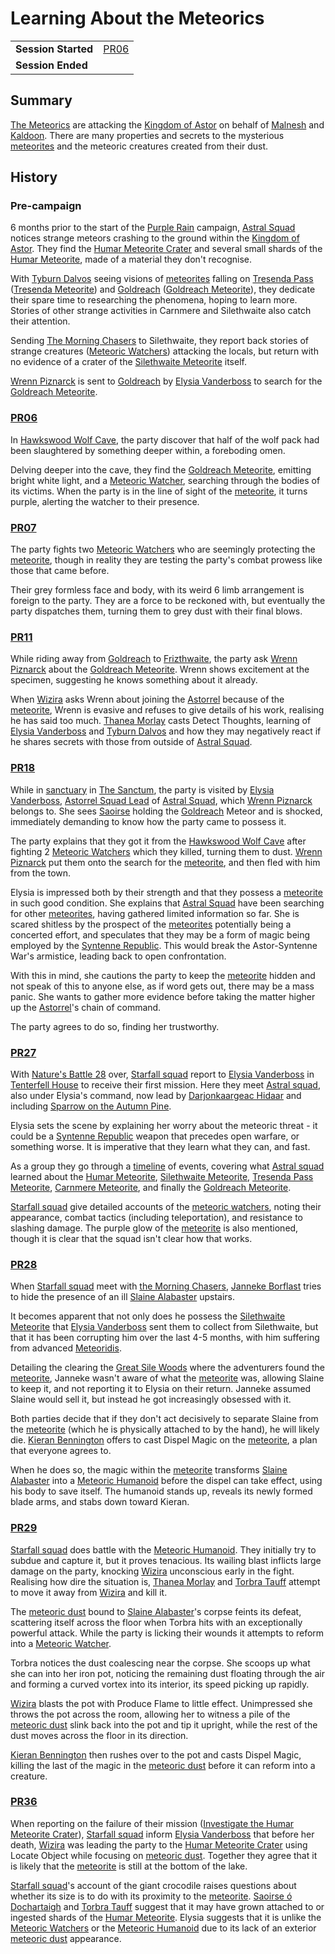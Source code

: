 # Learning About the Meteorics

|||
| --- | --- |
| **Session Started** | [PR06](../sessions/PR06.md) | storyline.2
| **Session Ended** | |

## Summary

[The Meteorics](../lineages/the-meteorics.md) are attacking the [Kingdom of Astor](../civilisations/kingdom-of-astor/kingdom-of-astor.md) on behalf of [Malnesh](../gods/deities/malnesh.md) and [Kaldoon](../gods/deities/kaldoon.md). There are many properties and secrets to the mysterious [meteorites](../items/meteoric/meteorite.md) and the meteoric creatures created from their dust.

## History

### Pre-campaign

6 months prior to the start of the [Purple Rain](../campaigns/C1-purple-rain.md) campaign, [Astral Squad](../organisations/astorrel/squads/astral-squad.md) notices strange meteors crashing to the ground within the [Kingdom of Astor](../civilisations/kingdom-of-astor/kingdom-of-astor.md). They find the [Humar Meteorite Crater](../places/rivers-lakes/humar-meteorite-crater.md) and several small shards of the [Humar Meteorite](../items/meteoric/meteorites/humar-meteorite.md), made of a material they don't recognise.

With [Tyburn Dalvos](../characters/tyburn-dalvos.md) seeing visions of [meteorites](../items/meteoric/meteorite.md) falling on [Tresenda Pass](../places/roads/tresenda-pass.md) ([Tresenda Meteorite](../items/meteoric/meteorites/tresenda-meteorite.md)) and [Goldreach](../civilisations/kingdom-of-astor/SETTLEMENTS/GOLDREACH/README.md) ([Goldreach Meteorite](../items/meteoric/meteorites/goldreach-meteorite.md)), they dedicate their spare time to researching the phenomena, hoping to learn more. Stories of other strange activities in Carnmere and Silethwaite also catch their attention.

Sending [The Morning Chasers](../organisations/the-morning-chasers.md) to Silethwaite, they report back stories of strange creatures ([Meteoric Watchers](../creatures/meteoric-watcher.md)) attacking the locals, but return with no evidence of a crater of the [Silethwaite Meteorite](../items/meteoric/meteorites/silethwaite-meteorite.md) itself.

[Wrenn Piznarck](../characters/wrenn-piznarck.md) is sent to [Goldreach](../civilisations/kingdom-of-astor/SETTLEMENTS/GOLDREACH/README.md) by [Elysia Vanderboss](../characters/elysia-vanderboss.md) to search for the [Goldreach Meteorite](../items/meteoric/meteorites/goldreach-meteorite.md).

### [PR06](../sessions/PR06.md)

In [Hawkswood Wolf Cave](../civilisations/kingdom-of-astor/SETTLEMENTS/GOLDREACH/hawkswood-wolf-cave.md), the party discover that half of the wolf pack had been slaughtered by something deeper within, a foreboding omen.

Delving deeper into the cave, they find the [Goldreach Meteorite](../items/meteoric/meteorites/goldreach-meteorite.md), emitting bright white light, and a [Meteoric Watcher](../creatures/meteoric-watcher.md), searching through the bodies of its victims. When the party is in the line of sight of the [meteorite](../items/meteoric/meteorite.md), it turns purple, alerting the watcher to their presence.

### [PR07](../sessions/PR07.md)

The party fights two [Meteoric Watchers](../creatures/meteoric-watcher.md) who are seemingly protecting the [meteorite](../items/meteoric/meteorite.md), though in reality they are testing the party's combat prowess like those that came before.

Their grey formless face and body, with its weird 6 limb arrangement is foreign to the party. They are a force to be reckoned with, but eventually the party dispatches them, turning them to grey dust with their final blows.

### [PR11](../sessions/PR11.md)

While riding away from [Goldreach](../civilisations/kingdom-of-astor/SETTLEMENTS/GOLDREACH/README.md) to [Frizthwaite](../places/villages/frizthwaite.md), the party ask [Wrenn Piznarck](../characters/wrenn-piznarck.md) about the [Goldreach Meteorite](../items/meteoric/meteorites/goldreach-meteorite.md). Wrenn shows excitement at the specimen, suggesting he knows something about it already.

When [Wizira](../characters/wizira.md) asks Wrenn about joining the [Astorrel](../organisations/astorrel/astorrel.md) because of the [meteorite](../items/meteoric/meteorite.md), Wrenn is evasive and refuses to give details of his work, realising he has said too much. [Thanea Morlay](../characters/thanea-morlay.md) casts Detect Thoughts, learning of [Elysia Vanderboss](../characters/elysia-vanderboss.md) and [Tyburn Dalvos](../characters/tyburn-dalvos.md) and how they may negatively react if he shares secrets with those from outside of [Astral Squad](../organisations/astorrel/squads/astral-squad.md).

### [PR18](../sessions/PR18.md)

While in [sanctuary](../organisations/astorrel/sanctuary.md) in [The Sanctum](../places/buildings/the-sanctum.md), the party is visited by [Elysia Vanderboss](../characters/elysia-vanderboss.md), [Astorrel Squad Lead](../organisations/astorrel/ranks/astorrel-squad-lead.md) of [Astral Squad](../organisations/astorrel/squads/astral-squad.md), which [Wrenn Piznarck](../characters/wrenn-piznarck.md) belongs to. She sees [Saoirse](../../../astarus/people/saoirse.md) holding the [Goldreach](../civilisations/kingdom-of-astor/SETTLEMENTS/GOLDREACH/README.md) Meteor and is shocked, immediately demanding to know how the party came to possess it.

The party explains that they got it from the [Hawkswood Wolf Cave](../civilisations/kingdom-of-astor/SETTLEMENTS/GOLDREACH/hawkswood-wolf-cave.md) after fighting 2 [Meteoric Watchers](../creatures/meteoric-watcher.md) which they killed, turning them to dust. [Wrenn Piznarck](../characters/wrenn-piznarck.md) put them onto the search for the [meteorite](../items/meteoric/meteorite.md), and then fled with him from the town.

Elysia is impressed both by their strength and that they possess a [meteorite](../items/meteoric/meteorite.md) in such good condition. She explains that [Astral Squad](../organisations/astorrel/squads/astral-squad.md) have been searching for other [meteorites](../items/meteoric/meteorite.md), having gathered limited information so far. She is scared shitless by the prospect of the [meteorites](../items/meteoric/meteorite.md) potentially being a concerted effort, and speculates that they may be a form of magic being employed by the [Syntenne Republic](../civilisations/syntenne-republic/syntenne-republic.md). This would break the Astor-Syntenne War's armistice, leading back to open confrontation.

With this in mind, she cautions the party to keep the [meteorite](../items/meteoric/meteorite.md) hidden and not speak of this to anyone else, as if word gets out, there may be a mass panic. She wants to gather more evidence before taking the matter higher up the [Astorrel](../organisations/astorrel/astorrel.md)'s chain of command.

The party agrees to do so, finding her trustworthy.

### [PR27](../sessions/PR27.md)

With [Nature's Battle 28](ended/natures-battle-28.md) over, [Starfall squad](../organisations/astorrel/squads/starfall-squad.md) report to [Elysia Vanderboss](../characters/elysia-vanderboss.md) in [Tenterfell House](../places/buildings/tenterfell-house.md) to receive their first mission. Here they meet [Astral squad](../organisations/astorrel/squads/astral-squad.md), also under Elysia's command, now lead by [Darjonkaargeac Hidaar](../characters/darjonkaargeac-hidaar.md) and including [Sparrow on the Autumn Pine](../characters/sparrow-on-the-autumn-pine.md).

Elysia sets the scene by explaining her worry about the meteoric threat - it could be a [Syntenne Republic](../civilisations/syntenne-republic/syntenne-republic.md) weapon that precedes open warfare, or something worse. It is imperative that they learn what they can, and fast.

As a group they go through a [timeline](../history/timeline.md) of events, covering what [Astral squad](../organisations/astorrel/squads/astral-squad.md) learned about the [Humar Meteorite](../items/meteoric/meteorites/humar-meteorite.md), [Silethwaite Meteorite](../items/meteoric/meteorites/silethwaite-meteorite.md), [Tresenda Pass](../places/roads/tresenda-pass.md) [Meteorite](../items/meteoric/meteorite.md), [Carnmere Meteorite](../items/meteoric/meteorites/carnmere-meteorite.md), and finally the [Goldreach Meteorite](../items/meteoric/meteorites/goldreach-meteorite.md).

[Starfall squad](../organisations/astorrel/squads/starfall-squad.md) give detailed accounts of the [meteoric watchers](../creatures/meteoric-watcher.md), noting their appearance, combat tactics (including teleportation), and resistance to slashing damage. The purple glow of the [meteorite](../items/meteoric/meteorite.md) is also mentioned, though it is clear that the squad isn't clear how that works.

### [PR28](../sessions/PR28.md)

When [Starfall squad](../organisations/astorrel/squads/starfall-squad.md) meet with [the Morning Chasers](../organisations/the-morning-chasers.md), [Janneke Borflast](../characters/janneke-borflast.md) tries to hide the presence of an ill [Slaine Alabaster](../characters/slaine-alabaster.md) upstairs.

It becomes apparent that not only does he possess the [Silethwaite Meteorite](../items/meteoric/meteorites/silethwaite-meteorite.md) that [Elysia Vanderboss](../characters/elysia-vanderboss.md) sent them to collect from Silethwaite, but that it has been corrupting him over the last 4-5 months, with him suffering from advanced [Meteoridis](../mechanics/roleplay/meteoridis.md).

Detailing the clearing the [Great Sile Woods](../places/forests/great-sile-woods.md) where the adventurers found the [meteorite](../items/meteoric/meteorite.md), Janneke wasn't aware of what the [meteorite](../items/meteoric/meteorite.md) was, allowing Slaine to keep it, and not reporting it to Elysia on their return. Janneke assumed Slaine would sell it, but instead he got increasingly obsessed with it.

Both parties decide that if they don't act decisively to separate Slaine from the [meteorite](../items/meteoric/meteorite.md) (which he is physically attached to by the hand), he will likely die. [Kieran Bennington](../characters/kieran-bennington.md) offers to cast Dispel Magic on the [meteorite](../items/meteoric/meteorite.md), a plan that everyone agrees to.

When he does so, the magic within the [meteorite](../items/meteoric/meteorite.md) transforms [Slaine Alabaster](../characters/slaine-alabaster.md) into a [Meteoric Humanoid](../creatures/meteoric-humanoid.md) before the dispel can take effect, using his body to save itself. The humanoid stands up, reveals its newly formed blade arms, and stabs down toward Kieran.

### [PR29](../sessions/PR29.md)

[Starfall squad](../organisations/astorrel/squads/starfall-squad.md) does battle with the [Meteoric Humanoid](../creatures/meteoric-humanoid.md). They initially try to subdue and capture it, but it proves tenacious. Its wailing blast inflicts large damage on the party, knocking [Wizira](../characters/wizira.md) unconscious early in the fight. Realising how dire the situation is, [Thanea Morlay](../characters/thanea-morlay.md) and [Torbra Tauff](../characters/torbra-tauff.md) attempt to move it away from [Wizira](../characters/wizira.md) and kill it.

The [meteoric dust](../items/meteoric/meteoric-dust.md) bound to [Slaine Alabaster](../characters/slaine-alabaster.md)'s corpse feints its defeat, scattering itself across the floor when Torbra hits with an exceptionally powerful attack. While the party is licking their wounds it attempts to reform into a [Meteoric Watcher](../creatures/meteoric-watcher.md).

Torbra notices the dust coalescing near the corpse. She scoops up what she can into her iron pot, noticing the remaining dust floating through the air and forming a curved vortex into its interior, its speed picking up rapidly.

[Wizira](../characters/wizira.md) blasts the pot with Produce Flame to little effect. Unimpressed she throws the pot across the room, allowing her to witness a pile of the [meteoric dust](../items/meteoric/meteoric-dust.md) slink back into the pot and tip it upright, while the rest of the dust moves across the floor in its direction.

[Kieran Bennington](../characters/kieran-bennington.md) then rushes over to the pot and casts Dispel Magic, killing the last of the magic in the [meteoric dust](../items/meteoric/meteoric-dust.md) before it can reform into a creature.

### [PR36](../sessions/PR36.md)

When reporting on the failure of their mission ([Investigate the Humar Meteorite Crater](ended/investigate-the-humar-meteorite-crater.md)), [Starfall squad](../organisations/astorrel/squads/starfall-squad.md) inform [Elysia Vanderboss](../characters/elysia-vanderboss.md) that before her death, [Wizira](../characters/wizira.md) was leading the party to the [Humar Meteorite Crater](../places/rivers-lakes/humar-meteorite-crater.md) using Locate Object while focusing on [meteoric dust](../items/meteoric/meteoric-dust.md). Together they agree that it is likely that the [meteorite](../items/meteoric/meteorite.md) is still at the bottom of the lake.

[Starfall squad](../organisations/astorrel/squads/starfall-squad.md)'s account of the giant crocodile raises questions about whether its size is to do with its proximity to the [meteorite](../items/meteoric/meteorite.md). [Saoirse ó Dochartaigh](../characters/saoirse-o-dochartaigh.md) and [Torbra Tauff](../characters/torbra-tauff.md) suggest that it may have grown attached to or ingested shards of the [Humar Meteorite](../items/meteoric/meteorites/humar-meteorite.md). Elysia suggests that it is unlike the [Meteoric Watchers](../creatures/meteoric-watcher.md) or the [Meteoric Humanoid](../creatures/meteoric-humanoid.md) due to its lack of an exterior [meteoric dust](../items/meteoric/meteoric-dust.md) appearance.
